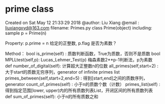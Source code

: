 # prime class
Created on Sat May 12 21:33:29 2018
@author: Liu Xiang
@email : liuxiangxyd@163.com
filename: Primes.py
class Prime(object)
including:
sample p = Prime(n)

Property:
    p.prime = n 给定的正整数, p.flag 是否为素数？

Method：
bool is_prime(self) :     质数判断函数，True为质数，否则不是质数
bool MPLLtest(self,p):    Lucas_Lehmer_Test(p) 梅森素数2**p-1判断法，p为素数
def  number_of_digital(self):   计算超大正整数n的位数
     all_primes(self,start=2) :  大于start的质数无穷序列，generator of infinite primes list
     primes_between(self,start=2,end=5) : 得到[start,end]之间的质数序列，generator
     count_of_primes(self) : 小于n的质数个数（计数）
     primes_list(self) :  得到指定范围[lower, upper)内的所有质数列表List，开闭区间的所有质数列表
def sum_of_primes(self): 小于n的所有质数之和